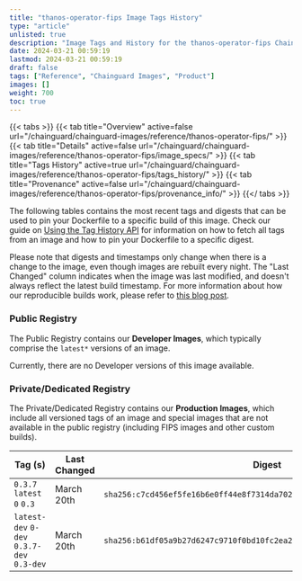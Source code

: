 ```yaml
---
title: "thanos-operator-fips Image Tags History"
type: "article"
unlisted: true
description: "Image Tags and History for the thanos-operator-fips Chainguard Image"
date: 2024-03-21 00:59:19
lastmod: 2024-03-21 00:59:19
draft: false
tags: ["Reference", "Chainguard Images", "Product"]
images: []
weight: 700
toc: true
---
```


{{< tabs >}}
{{< tab title="Overview" active=false url="/chainguard/chainguard-images/reference/thanos-operator-fips/" >}}
{{< tab title="Details" active=false url="/chainguard/chainguard-images/reference/thanos-operator-fips/image_specs/" >}}
{{< tab title="Tags History" active=true url="/chainguard/chainguard-images/reference/thanos-operator-fips/tags_history/" >}}
{{< tab title="Provenance" active=false url="/chainguard/chainguard-images/reference/thanos-operator-fips/provenance_info/" >}}
{{</ tabs >}}

The following tables contains the most recent tags and digests that can be used to pin your Dockerfile to a specific build of this image. Check our guide on [Using the Tag History API](/chainguard/chainguard-images/using-the-tag-history-api/) for information on how to fetch all tags from an image and how to pin your Dockerfile to a specific digest.

Please note that digests and timestamps only change when there is a change to the image, even though images are rebuilt every night. The "Last Changed" column indicates when the image was last modified, and doesn't always reflect the latest build timestamp. For more information about how our reproducible builds work, please refer to [this blog post](https://www.chainguard.dev/unchained/reproducing-chainguards-reproducible-image-builds).

### Public Registry
The Public Registry contains our **Developer Images**, which typically comprise the `latest*` versions of an image.

Currently, there are no Developer versions of this image available.

### Private/Dedicated Registry
The Private/Dedicated Registry contains our **Production Images**, which include all versioned tags of an image and special images that are not available in the public registry (including FIPS images and other custom builds).

| Tag (s)                                     | Last Changed | Digest                                                                    |
|---------------------------------------------|--------------|---------------------------------------------------------------------------|
|  `0.3.7` `latest` `0` `0.3`                 | March 20th   | `sha256:c7cd456ef5fe16b6e0ff44e8f7314da7024028c2afa9cc07b98aa6994c8bc746` |
|  `latest-dev` `0-dev` `0.3.7-dev` `0.3-dev` | March 20th   | `sha256:b61df05a9b27d6247c9710f0bd10fc2ea22088b493432d181b802327b5fb4a36` |

